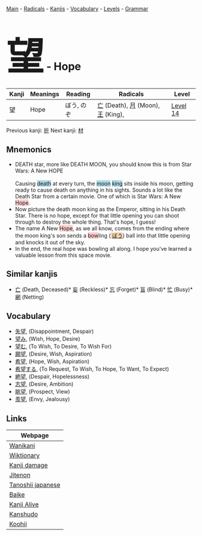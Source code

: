 <style> bigfont {font-size: 100px}</style>
[Main](../index.md) -
[Radicals](../radicals.md) -
[Kanjis](../kanjis.md) -
[Vocabulary](../vocabulary.md) -
[Levels](../levels.md) -
[Grammar](../grammar.md)
# <bigfont> 望</bigfont> - Hope 

| Kanji | Meanings | Reading | Radicals | Level |
| --- | --- | --- | --- | --- |
| 望 | Hope | ぼう, のぞ | [亡](../radicals/亡.md) (Death), [月](../radicals/月.md) (Moon), [王](../radicals/王.md) (King),  | [Level 14](../levels/wk_level14.md) |

Previous kanji: [折](折.md) Next kanji: [材](材.md) 

## Mnemonics
 * DEATH star, more like DEATH MOON, you should know this is from Star Wars: A New&nbsp;HOPE<br><br>Causing <span style="background-color:#ADD8E6"> death</span> at every turn, the <span style="background-color:#ADD8E6"> moon</span> <span style="background-color:#ADD8E6"> king</span> sits inside his moon, getting ready to cause death on anything in his sights. Sounds a lot like the Death Star from a certain movie. One of which is Star Wars: A New <span style="background-color:#ffcccb"> Hope</span>.
* Now picture the death moon king as the Emperor, sitting in his Death Star. There is no hope, except for that little opening you can shoot through to destroy the whole thing. That's hope, I guess!
* The name A New <span style="background-color:#ffcccb"> Hope</span>, as we all know, comes from the ending where the moon king's son sends a <span style="background-color:#ffcccb"> bow</span>ling (<span style="background-color:#fed8b1"> [ぼう](https://jisho.org/search/ぼう)</span>) ball into that little opening and knocks it out of the sky.
* In the end, the real hope was bowling all along. I hope you've learned a valuable lesson from this space movie.


## Similar kanjis
 * [亡](亡.md) (Death, Deceased)* [妄](妄.md) (Reckless)* [忘](忘.md) (Forget)* [盲](盲.md) (Blind)* [忙](忙.md) (Busy)* [網](網.md) (Netting)


## Vocabulary
 * [失望](../vocabulary/望.md), (Disappointment, Despair)
* [望み](../vocabulary/望.md), (Wish, Hope, Desire)
* [望む](../vocabulary/望.md), (To Wish, To Desire, To Wish For)
* [願望](../vocabulary/望.md), (Desire, Wish, Aspiration)
* [希望](../vocabulary/望.md), (Hope, Wish, Aspiration)
* [希望する](../vocabulary/望.md), (To Request, To Wish, To Hope, To Want, To Expect)
* [絶望](../vocabulary/望.md), (Despair, Hopelessness)
* [志望](../vocabulary/望.md), (Desire, Ambition)
* [眺望](../vocabulary/望.md), (Prospect, View)
* [羨望](../vocabulary/望.md), (Envy, Jealousy)



## Links 

| Webpage |
| --- |
| [Wanikani          ](https://www.wanikani.com/kanji/望) |
| [Wiktionary        ](https://en.wiktionary.org/wiki/望) |
| [Kanji damage      ](http://www.kanjidamage.com/kanji/search?utf8=✓&q=望) |
| [Jitenon           ](https://jitenon.com/kanji/望) |
| [Tanoshii japanese ](https://www.tanoshiijapanese.com/dictionary/kanji.cfm?k=望) |
| [Baike             ](https://baike.baidu.com/item/望) |
| [Kanji Alive       ](https://app.kanjialive.com/望) |
| [Kanshudo          ](https://www.kanshudo.com/searchmn?q=望) |
| [Koohii            ](https://kanji.koohii.com/study/kanji/望) |
